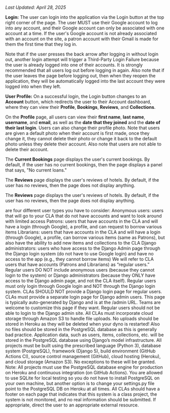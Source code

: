 *Last Updated: April 28, 2025* 

**Login:** 
The user can login into the application via the Login button at the top right corner of the page. The user MUST use their Google account to log into any account, and their Google account can only be associated with one account at a time. If the user's Google account is not already associated with an account on the site, a patron account with their Gmail is made for them the first time that they log in. 

Note that if the user presses the back arrow after logging in without login out, another login attempt will trigger a Third-Party Login Failure because the user is already logged into one of their accounts. It is strongly recommended that all users log out before logging in again. Also note that if the user leaves the page before logging out, then when they reopen the application, they will be automatically logged into the last account they were logged into when they left. 

**User Profile:**
On a successful login, the Login button changes to an **Account** button, which redirects the user to their Account dashboard, where they can view their **Profile**, **Bookings**, **Reviews**, and **Collections**. 

On the **Profile** page, all users can view their **first name**, **last name**, **username**, and **email**, as well as the **date that they joined** and the **date of their last login**. Users can also change their profile photo. 
Note that users are given a default photo when their account is first made, once they change it, they cannot delete their photo or change it back to the default photo unless they delete their account. 
Also note that users are not able to delete their account. 

The **Current Bookings** page displays the user's current bookings. By default, if the user has no current bookings, then the page displays a panel that says, "No current loans."

The **Reviews** page displays the user's reviews of hotels. By default, if the user has no reviews, then the page does not display anything.

The **Reviews** page displays the user's reviews of hotels. By default, if the user has no reviews, then the page does not display anything.

are four different user types you have to consider:
Anonymous users: users that will go to your CLA that do not have accounts and want to look around with limited access
Patrons: users that have accounts in the CLA and will have a login (through Google), a profile, and can request to borrow various items
Librarians: users that have accounts in the CLA and will have a login (through Google), a profile, can borrow various items (same as Patrons), but also have the ability to add new items and collections to the CLA
Django administrators: users who have access to the Django Admin page through the Django login system (do not have to use Google login) and have no access to the app (e.g., they cannot borrow items)
We will refer to CLA users that have accounts (Patrons and Librarians) as “regular users.” Regular users DO NOT include anonymous users (because they cannot login to the system) or Django administrators (because they ONLY have access to the Django admin page, and not the CLA itself).
Regular users must only login through Google login and NOT through the Django login system. CLAs SHOULD NOT provide a Django login page for regular users.
CLAs must provide a separate login page for Django admin users. This page is typically auto-generated by Django and is at the /admin URL. Teams are welcome to customize this page if they want. Regular users should not be able to login to the Django admin site.
All CLAs must incorporate cloud storage through Amazon S3 to handle file uploads. No uploads should be stored in Heroku as they will be deleted when your dyno is restarted! Also no files should be stored in the PostgreSQL database as this is generally bad practice. Application data, such as users, items, collections, etc. will be stored in the PostgreSQL database using Django’s model infrastructure.
All projects must be built using the prescribed language (Python 3), database system (PostgreSQL), framework (Django 5), build environment (GitHub Actions CI), source control management (GitHub), cloud hosting (Heroku), and cloud storage (Amazon S3). No exceptions to these will be granted.
Note: All projects must use the PostgreSQL database engine for production on Heroku and continuous integration (on GitHub Actions). You are allowed to use SQLite for local testing so you do not have to install PostgreSQL on your own machine, but another option is to change your settings.py file point to the PostgreSQL DB on Heroku at all times.
All CLAs should have a footer on each page that indicates that this system is a class project, the system is not monitored, and no real information should be submitted. If appropriate, direct the user to an appropriate external resource.
